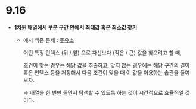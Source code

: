 # 9.16

- **1차원 배열에서 부분 구간 안에서 최대값 혹은 최소값 찾기**
    - 예시 백준 문제 : [주유소](https://www.acmicpc.net/problem/13305)
        
        어떤 특정 인덱스 (뒤 / 앞) 으로 자신보다 (작은 / 큰) 값을 찾으려고 할 때,
        
        조건이 맞는 경우는 해당 값을 추출하고, 맞지 않는 경우에는 해당 구간의 길이 혹은 인덱스 등을 저장해서 다음 조건이 맞을  때 이 값을 이용하는 습관을 들여보자.
        
        → 배열을 한 번만 돌면서 탐색할 수 있도록 하는 것이 시간적으로 효율적일 것이다.
